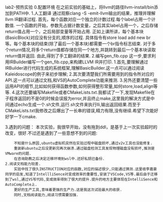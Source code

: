 lab2-预热实验
0.配置环境
    在之前实验的基础上，将llvm的路径llvm-install/bin添加到PATH中.
1.人工翻译
    通过观察clang -S -emit-llvm输出的结果，推理并理解llvm IR翻译过程.
    首先，每个函数对应一个独立的计数过程.每个label占用一个计数值.
    一个函数的开始，参数先占据计数变量，之后其实label占用一个，之后存储return值占用一个，之后局部变量等开始占用.
    正如上课所讲，每个基本块(BasicBlock)对应没有分支的,顺序的过程.
    具体指令有store load add new br等。每个基本块的结束(除了最后一个基本块)都需要一个br指令标志结束.
    对于多个return情况,将多个return值都存储在同一个地方,并跳转到最后一个基本块读取return值并返回.
    由此,得到了手工翻译的结果.
2.编写gen_fib.cpp
    这一步,要求利用IRBuilder编写一个gen_fib.cpp,来构建LLVM IR并打印.
    1.首先,要理解通过IRBuilder进行代码生成的系统框架,理解BasicBuilder.这一点可以通过阅读Kaleidoscope的例子来初步理解;
    2.其次要清楚我们所需要用到的指令所对应的API.这一点可以通过文档,和VS的AutoComplete功能来推测.
    3.另外还要清楚一些运用API的细节,比如如何获得函数参数,如何获得整形常量,如何store,load,align等等.
    4.这次还要编写Makefile或者CMakeLists.txt.我都试了一下,发现Makefile在子程序返回的不是0的时候会误报为error,并且终止make,这里我的解决方式是中间通过echo生成一个.sh文件,运行.sh文件来执行lli,输出返回结果.而至于CMakeLists.txt我修改之后爆出了一长串的错误,精力有限,没有继续.希望下次能好好学一下cmake.

3.遇到的问题：
    本次实验，我很早开始，没有拖到ddl，是基于上一次实验超时的改变，很好.不过还是遇到了一些意想不到的问题:
```1.实验环境崩溃.
    不知是什么原因,ubuntu虚拟机突然在实验过程中磁盘损坏,通过v2v工具也没能修复.
    重装新ubuntu之后没更新完再次崩溃.通过磁盘检测工具发现物理磁盘没有损坏,推测是VMware的问题.
    在咨询助教之后决定迁移环境到wsl中.还好私钥已备份.
2.阅读文档能力较差.
    实验中找了很久INSTRUCTION对应的函数,对应的描述很少,只能通过猜测.这里收李嘉豪同学的启发,知道了IntellliSence对变成效率的重要性,安装了VSCode,VS等.最后由于迁移到了wsl,通过VS写代码,变成效率得到了很大的提升.提升的地方主要体现在IntelliSence和AutoComplete上.
    更好的生产工具,意味着更强的生产力.这是我这次试验最大的收获.
    同时,文档阅读能力,阅读习惯需要加强.
```
